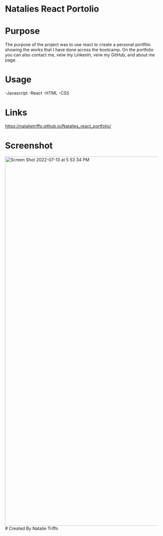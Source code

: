 # Natalies React Portolio
# Purpose 
The purpose of the project was to use react to create a personal portfilio showing the works that I have done across the bootcamp. On the portfolio you can also contact me, veiw my LinkenIn, veiw my GitHub, and about me page. 
# Usage
-Javascript
-React
-HTML
-CSS
# Links
https://natalietriffo.github.io/Natalies_react_portfolio/
# Screenshot
<img width="1218" alt="Screen Shot 2022-07-13 at 5 53 34 PM" src="https://user-images.githubusercontent.com/97486569/178850593-4cc045d1-9a8a-423f-ac02-20a4dfd9c1a5.png">
# Created By 
Natalie Triffo
